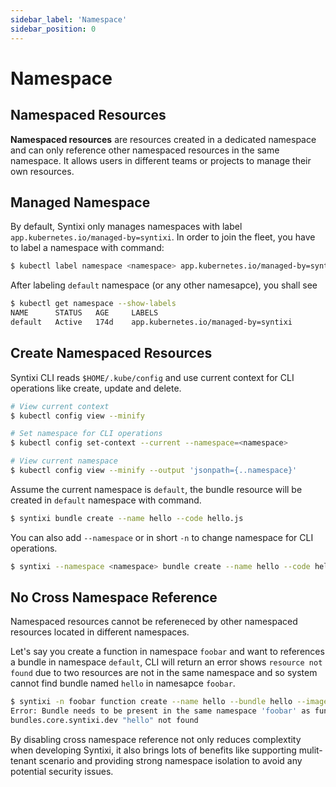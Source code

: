 ```yaml
---
sidebar_label: 'Namespace'
sidebar_position: 0
---
```


# Namespace

## Namespaced Resources

**Namespaced resources** are resources created in a dedicated namespace and 
can only reference other namespaced resources in the same namespace. It allows
users in different teams or projects to manage their own resources.

## Managed Namespace

By default, Syntixi only manages namespaces with label `app.kubernetes.io/managed-by=syntixi`.
In order to join the fleet, you have to label a namespace with command:

```sh
$ kubectl label namespace <namespace> app.kubernetes.io/managed-by=syntixi
```

After labeling `default` namespace (or any other namesapce), you shall see

```sh
$ kubectl get namespace --show-labels
NAME      STATUS   AGE     LABELS
default   Active   174d    app.kubernetes.io/managed-by=syntixi
```

## Create Namespaced Resources

Syntixi CLI reads `$HOME/.kube/config` and use current context for CLI operations like create, update and delete.

```sh
# View current context
$ kubectl config view --minify

# Set namespace for CLI operations
$ kubectl config set-context --current --namespace=<namespace>

# View current namespace
$ kubectl config view --minify --output 'jsonpath={..namespace}'
```

Assume the current namespace is `default`, the bundle resource will be created in
`default` namespace with command.

```sh
$ syntixi bundle create --name hello --code hello.js
```

You can also add `--namespace` or in short `-n` to change namespace for CLI operations.

```sh
$ syntixi --namespace <namespace> bundle create --name hello --code hello.js
```

## No Cross Namespace Reference

Namespaced resources cannot be refereneced by other namespaced resources located in different
namespaces.

Let's say you create a function in namespace `foobar` and want to references a bundle in 
namespace `default`, CLI will return an error shows `resource not found` due to 
two resources are not in the same namespace and so system cannot find bundle named
`hello` in namesapce `foobar`.

```sh
$ syntixi -n foobar function create --name hello --bundle hello --image nginx
Error: Bundle needs to be present in the same namespace 'foobar' as function 'hello': 
bundles.core.syntixi.dev "hello" not found
```

By disabling cross namespace reference not only reduces complextity when developing Syntixi, 
it also brings lots of benefits like supporting mulit-tenant scenario and providing 
strong namespace isolation to avoid any potential security issues.